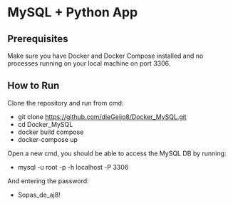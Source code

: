 # MySQL + Python App

## Prerequisites
Make sure you have Docker and Docker Compose installed and no processes running on your local machine on port 3306.

## How to Run
Clone the repository and run from cmd:
- git clone https://github.com/dieGeijo8/Docker_MySQL.git
- cd Docker_MySQL
- docker build compose
- docker-compose up

Open a new cmd, you should be able to access the MySQL DB by running:
- mysql -u root -p -h localhost -P 3306

And entering the password:
- Sopas_de_aj8!



